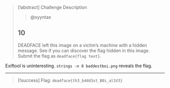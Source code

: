 > [!abstract] Challenge Description
> > @syyntax
> ## 10 
> DEADFACE left this image on a victim’s machine with a hidden message. See if you can discover the flag hidden in this image. Submit the flag as `deadface{flag text}`.

Exiftool is uninteresting.
`strings -n 8 baddestboi.png` reveals the flag.

---
> [!success] Flag: `deadface{th3_b4dd3st_B0i_al1V3}`
